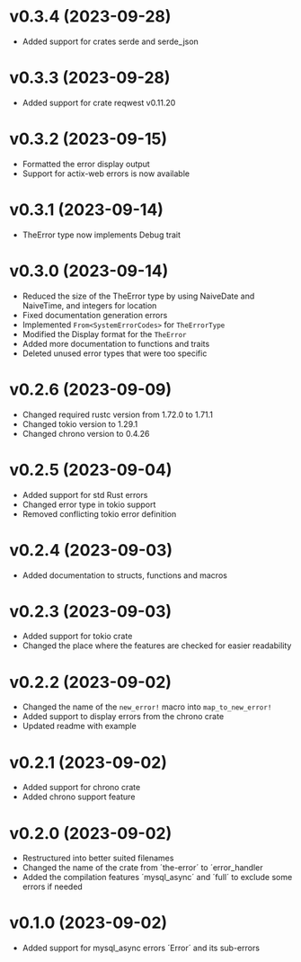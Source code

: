 # v0.3.4 (2023-09-28)
- Added support for crates serde and serde_json

# v0.3.3 (2023-09-28)
- Added support for crate reqwest v0.11.20

# v0.3.2 (2023-09-15)
- Formatted the error display output
- Support for actix-web errors is now available

# v0.3.1 (2023-09-14)
- TheError type now implements Debug trait

# v0.3.0 (2023-09-14)
- Reduced the size of the TheError type by using NaiveDate and NaiveTime, and integers for location
- Fixed documentation generation errors
- Implemented ``From<SystemErrorCodes>`` for ``TheErrorType``
- Modified the Display format for the ``TheError``
- Added more documentation to functions and traits
- Deleted unused error types that were too specific

# v0.2.6 (2023-09-09)
- Changed required rustc version from 1.72.0 to 1.71.1
- Changed tokio version to 1.29.1
- Changed chrono version to 0.4.26

# v0.2.5 (2023-09-04)
- Added support for std Rust errors
- Changed error type in tokio support 
- Removed conflicting tokio error definition

# v0.2.4 (2023-09-03)
- Added documentation to structs, functions and macros

# v0.2.3 (2023-09-03)
- Added support for tokio crate
- Changed the place where the features are checked for easier readability

# v0.2.2 (2023-09-02)
- Changed the name of the `new_error!` macro into `map_to_new_error!`
- Added support to display errors from the chrono crate
- Updated readme with example

# v0.2.1 (2023-09-02)
- Added support for chrono crate
- Added chrono support feature

# v0.2.0 (2023-09-02)
- Restructured into better suited filenames
- Changed the name of the crate from ´the-error´ to ´error_handler
- Added the compilation features ´mysql_async´ and ´full´ to exclude some errors if needed

# v0.1.0 (2023-09-02)
- Added support for mysql_async errors ´Error´ and its sub-errors